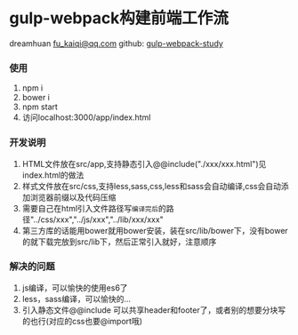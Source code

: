 # gulp-webpack构建前端工作流
dreamhuan <fu_kaiqi@qq.com>
github: [gulp-webpack-study](https://github.com/dreamhuan/gulp-webpack-study)
  
### 使用
1. npm i
1. bower i
1. npm start
1. 访问localhost:3000/app/index.html
  
  
### 开发说明
1. HTML文件放在src/app,支持静态引入@@include("./xxx/xxx.html")见index.html的做法
1. 样式文件放在src/css,支持less,sass,css,less和sass会自动编译,css会自动添加浏览器前缀以及代码压缩
1. 需要自己在html引入文件路径写`编译完后`的路径"../css/xxx","../js/xxx","../lib/xxx/xxx"
1. 第三方库的话能用bower就用bower安装，装在src/lib/bower下，没有bower的就下载完放到src/lib下，然后正常引入就好，注意顺序

### 解决的问题
1. js编译，可以愉快的使用es6了
1. less，sass编译，可以愉快的...
1. 引入静态文件@@include 可以共享header和footer了，或者别的想要分块写的也行(对应的css也要@import哦)


